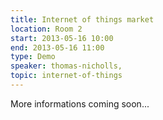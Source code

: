 ```yaml
---
title: Internet of things market
location: Room 2
start: 2013-05-16 10:00
end: 2013-05-16 11:00
type: Demo
speaker: thomas-nicholls,
topic: internet-of-things
---
```


More informations coming soon...